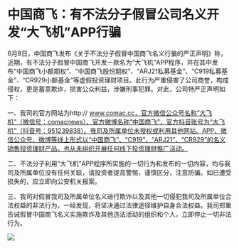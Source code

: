 

# 中国商飞：有不法分子假冒公司名义开发“大飞机”APP行骗

6月8日，中国商飞发布《关于不法分子假冒中国商飞名义行骗的严正声明》称，近期，有不法分子假冒中国商飞开发一款名为“大飞机”APP程序，并在其中发布“中国商飞小额期权”、“中国商飞股份期权”、“ARJ21私募基金”、“C919私募基金”、“CR929小额基金”等虚假投资理财项目。此行为严重侵害了公司商誉，构成侵权，更是蓄意欺诈，损害公众利益，涉嫌刑事犯罪。对此，公司特严正声明如下：

一、我司的官方网站为http://
www.comac.cc，官方微信公众号名称“大飞机”（微信号：comacnews），官方微博名称“中国商飞”，官方抖音账号为“大飞机”（抖音号：951239838）。我司及所属单位未授权或利用其他网站、APP、微信公众号、微博等线上形式以“中国商飞”、“C919”、“ARJ21”、“CR929”的名义销售投资理财产品，也从未组织开展任何线下投资理财推广活动。

二、不法分子利用“大飞机”APP程序所实施的一切行为和发布的一切内容，均与我司及所属单位没有任何关联，请投资者提高警惕，谨慎区分，注意防骗。如已遭受损失的，应立即向公安机关报案。

三、我司对假冒我司及所属单位名义进行欺诈以及其他一切侵犯我司及所属单位合法权益的非法行为，一经发现，将坚决通过法律途径维护自身合法权益。我司郑重告诫假冒中国商飞名义实施欺诈及其他违法活动的组织和个人，立即停止一切非法行为。

![](https://inews.gtimg.com/om_bt/OlBefqs0mtNsU6DozrBigR_6exvQteZDNg6j1HOMUktuIAA/1000)


